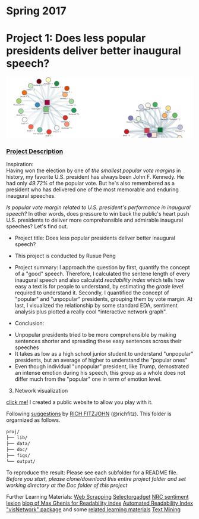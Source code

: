 # Spring 2017
# Project 1: Does less popular presidents deliver better inaugural speech?

![image](figs/network.png)

### [Project Description](doc/)
Inspiration:  
Having won the election by one of *the smallest popular vote margins* in history, my favorite U.S. president has always been John F. Kennedy. He had only *49.72%* of the popular vote.  But he's also remembered as a president who has delivered one of the most memorable and enduring inaugural speeches.

*Is popular vote margin related to U.S. president's performance in inaugural speech?* 
In other words, does pressure to win back the public's heart push U.S. presidents to deliver more comprehansible and admirable inaugural speeches? Let's find out.

+ Project title: Does less popular presidents deliver better inaugural speech?
+ This project is conducted by Ruxue Peng

+ Project summary: 
  I approach the question by first, quantify the concept of a "good" speech. Therefore, I calculated the sentene length of every inaugural speech and also calculatd *readability index* which tells how easy a text is for people to understand, by estimating the *grade level* required to understand it. Secondly, I quantified the concept of "popular" and "unpopular" presidents, grouping them by vote margin. At last, I visualized the relationship by some standard EDA, sentiment analysis plus plotted a really cool *interactive network graph". 
 + Conclusion:
  * Unpopular presidents tried to be more comprehensible by making sentences shorter and spreading these easy sentences across their speeches
  * It takes as low as a high school junior student to understand "unpopular" presidents, but an average of higher to understand the "popular ones"
  * Even though individual "unpopular" president, like Trump, demostrated an intense emotion during his speech, this group as a whole does not differ much from the "popular" one in term of emotion level.


3. Network visualization

[click me!](ftp://ftp.ruxuepeng.tech/network.html) I created a public website to allow you play with it.




Following [suggestions](http://nicercode.github.io/blog/2013-04-05-projects/) by [RICH FITZJOHN](http://nicercode.github.io/about/#Team) (@richfitz). This folder is orgarnized as follows.

```
proj/
├── lib/
├── data/
├── doc/
├── figs/
└── output/
```
To reproduce the result:
Please see each subfolder for a README file.
*Before you start, please clone/download this entire project folder and set working directory at the Doc folder of this project*

Further Learning Materials:
[Web Scrapping](http://francojc.github.io/web-scraping-with-rvest/) 
[Selectorgadget](http://selectorgadget.com/)
[NRC sentiment lexion](http://saifmohammad.com/WebPages/NRC-Emotion-Lexicon.htm)
[blog of Max Ghenis for Readability index](https://www.r-bloggers.com/statistics-meets-rhetoric-a-text-analysis-of-i-have-a-dream-in-r/)
[Automated Readability Index](https://trinker.github.io/qdap/Readability.html)
["visNetwork" package](https://datastorm-open.github.io/visNetwork/) and some [related learning materials](http://kateto.net/network-visualization)
[Text Mining](https://rstudio-pubs-static.s3.amazonaws.com/31867_8236987cf0a8444e962ccd2aec46d9c3.html)


